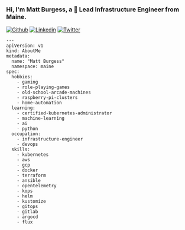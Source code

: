 ### Hi, I'm Matt Burgess, a 🚀 Lead Infrastructure Engineer from Maine.

[![Github](https://img.shields.io/badge/-Github-000?style=flat&logo=Github&logoColor=white)](https://github.com/strangeminds)
[![Linkedin](https://img.shields.io/badge/-LinkedIn-blue?style=flat&logo=Linkedin&logoColor=white)](https://www.linkedin.com/in/burgessmatthew/)
[![Twitter](https://img.shields.io/twitter/url?style=social&url=https%3A%2F%2Ftwitter.com%2Fmattburgess)](https://twitter.com/mattburgess)

```
--- 
apiVersion: v1
kind: AboutMe
metadata: 
  name: "Matt Burgess"
  namespace: maine
spec: 
  hobbies: 
    - gaming
    - role-playing-games
    - old-school-arcade-machines
    - raspberry-pi-clusters
    - home-automation
  learning: 
    - certified-kubernetes-administrator
    - machine-learning
    - ai
    - python
  occupation: 
    - infrastructure-engineer
    - devops
  skills: 
    - kubernetes
    - aws
    - gcp
    - docker
    - terraform
    - ansible
    - opentelemetry
    - kops
    - helm
    - kustomize
    - gitops
    - gitlab
    - argocd
    - flux
```
